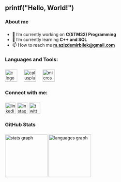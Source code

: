 <h2 align="left">printf("Hello, World!")</h2>

###

<h3 align="left">About me</h3>

###

- 🔭 I’m currently working on **C(STM32) Programming**
- 🌱 I’m currently learning **C++ and SQL**
- 📫 How to reach me **m.azizdemirbilek@gmail.com**

###

<h3 align="left">Languages and Tools:</h3>

###

<div align="left">
  <img src="https://cdn.jsdelivr.net/gh/devicons/devicon/icons/c/c-plain.svg" height="40" alt="c logo"  />
  <img width="14" />
  <img src="https://cdn.jsdelivr.net/gh/devicons/devicon/icons/cplusplus/cplusplus-plain.svg" height="40" alt="cplusplus logo"  />
  <img width="14" />
  <img src="https://cdn.simpleicons.org/microsoftsqlserver/CC2927" height="40" alt="microsoftsqlserver logo"  />
</div>

###

<h3 align="left">Connect with me:</h3>

###

<div align="left">
    <a href="https://tr.linkedin.com/in/azizdb" target="_blank">
      <img src="https://img.shields.io/static/v1?message=azizdb&logo=linkedin&label=&color=34465D&logoColor=white&labelColor=0A66C2&style=for-the-badge" height="36" alt="linkedin logo"  /></a>
    <a href="https://www.instagram.com/azizdb" target="_blank">
      <img src="https://img.shields.io/static/v1?message=azizdb&logo=instagram&label=&color=34465D&logoColor=white&labelColor=E4405F&style=for-the-badge" height="36" alt="instagram logo"  /></a>
    <a href="https://x.com/azizdemirbilek" target="_blank">
      <img src="https://img.shields.io/static/v1?message=azizdemirbilek&logo=X&label=&color=34465D&logoColor=white&labelColor=000000&style=for-the-badge" height="36" alt="twitter logo"  /></a>
</div>

###

<h3 align="left">GitHub Stats</h3>

###

<div align="left">
  <img src="https://github-readme-stats.vercel.app/api?username=azizdb&hide_title=false&hide_rank=false&show_icons=true&include_all_commits=true&count_private=true&disable_animations=false&theme=midnight-purple&locale=en&hide_border=false" height="140" alt="stats graph"  />
  <img src="https://github-readme-stats.vercel.app/api/top-langs?username=azizdb&locale=en&hide_title=false&layout=compact&card_width=320&langs_count=5&theme=midnight-purple&hide_border=false" height="140" alt="languages graph"  />
</div>

###
